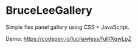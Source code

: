 # BruceLeeGallery
Simple flex panel gallery using CSS + JavaScript.

Demo: https://codepen.io/lucilawless/full/XqwLpZ

